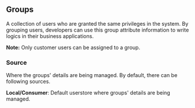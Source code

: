 ## Groups
A collection of users who are granted the same privileges in the system. By grouping users, developers can use this group attribute information to write logics in their business applications.

**Note:** Only customer users can be assigned to a group.

### Source
Where the groups' details are being managed. By default, there can be following sources.

**Local/Consumer**: Default userstore where  groups' details are being managed.
